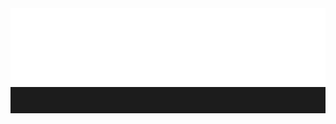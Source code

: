 <svg width="900px" height="300px">
    <style>
    .container {
        width: 100%;
        height: 100%;
        background-color: #1c1c1c;
        display: flex;
        flex-direction: column;
        justify-content: space-between;
        align-items: flex-start;
    }
    .border {
        width: 100%;
        height: 10px;
        background: linear-gradient(90deg, #0091F2 0%, #00B9F3 19.79%, #FFFFFF 48.96%, #FF9D2C 73.96%, #FF6922 100%);
        display: flex;
        alignItems: center;
        justifyContent: center;
    }
    .title {
        background: linear-gradient(90deg, #ff9d2c 0%, #ff6922 100%);
        -webkit-background-clip: text;
        -webkit-text-fill-color: transparent;
        background-clip: text;
        text-fill-color: transparent;
    }
    .gradient-border {
        background: linear-gradient(90deg, #0091f2 0%, #00b9f3 100%);
        padding: 3px;
    }
    .gradient-background {
        background: #1c1c1c;
    }
    .gradient-button {
        padding: 10px 20px;
        display: flex;
        justify-content: center;
        align-items: center;
        cursor: pointer;
        font-weight: 700;
        line-height: 20px;
        background: linear-gradient(90deg, #0091f2 0%, #00b9f3 100%);
        -webkit-background-clip: text !important;
        -webkit-text-fill-color: transparent;
        background-clip: text;
        text-fill-color: transparent;
    }
    </style>
    <foreignObject width="900px" height="260px">
        <div class="container">
            <img src="./profile/img/logo_white.svg" />
            <div class="border"></div>
            <h1 class="title">AN ENGINE TO DECARBONIZE THE PLANET</h1>
            <div class="gradient-border">
                <div class="gradient-background">
                    <a class="gradient-button" href="https://wefunder.com/airthium" target="_blank">Invest now</a>
                </div>
            </div>
        </div>
    </foreignObject>
</svg>
